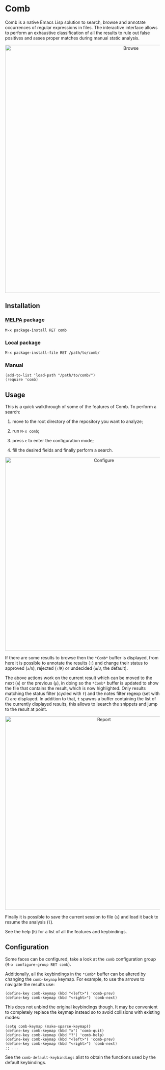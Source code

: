# Comb

Comb is a native Emacs Lisp solution to search, browse and annotate occurrences
of regular expressions in files. The interactive interface allows to perform an
exhaustive classification of all the results to rule out false positives and
asses proper matches during manual static analysis.

<p align="center"><img src="https://i.imgur.com/13toxVQ.png" width="804px" alt="Browse"/></p>

## Installation

### [MELPA] package

```
M-x package-install RET comb
```

[MELPA]: https://melpa.org/#/getting-started

### Local package

```
M-x package-install-file RET /path/to/comb/
```

### Manual

```elisp
(add-to-list 'load-path "/path/to/comb/")
(require 'comb)
```

## Usage

This is a quick walkthrough of some of the features of Comb. To perform a
search:

1. move to the root directory of the repository you want to analyze;

2. run `M-x comb`;

3. press `c` to enter the configuration mode;

4. fill the desired fields and finally perform a search.

<p align="center"><img src="https://i.imgur.com/PLcDGO6.png" width="628px" alt="Configure"/></p>

If there are some results to browse then the `*Comb*` buffer is displayed, from
here it is possible to annotate the results (`!`) and change their status to
approved (`a`/`A`), rejected (`r`/`R`) or undecided (`u`/`U`, the default).

The above actions work on the current result which can be moved to the next
(`n`) or the previous (`p`), in doing so the `*Comb*` buffer is updated to show
the file that contains the result, which is now highlighted. Only results
matching the status filter (cycled with `f`) and the notes filter regexp (set
with `F`) are displayed. In addition to that, `t` spawns a buffer containing the
list of the currently displayed results, this allows to Isearch the snippets and
jump to the result at point.

<p align="center"><img src="https://i.imgur.com/KddKKrQ.png" width="628px" alt="Report"/></p>

Finally it is possible to save the current session to file (`s`) and load it
back to resume the analysis (`l`).

See the help (`h`) for a list of all the features and keybindings.

## Configuration

Some faces can be configured, take a look at the `comb` configuration group
(`M-x configure-group RET comb`).

Additionally, all the keybindings in the `*Comb*` buffer can be altered by
changing the `comb-keymap` keymap. For example, to use the arrows to navigate
the results use:

```elisp
(define-key comb-keymap (kbd "<left>") 'comb-prev)
(define-key comb-keymap (kbd "<right>") 'comb-next)
```

This does not unbind the original keybindings though. It may be convenient to
completely replace the keymap instead so to avoid collisions with existing
modes:

```elisp
(setq comb-keymap (make-sparse-keymap))
(define-key comb-keymap (kbd "x") 'comb-quit)
(define-key comb-keymap (kbd "?") 'comb-help)
(define-key comb-keymap (kbd "<left>") 'comb-prev)
(define-key comb-keymap (kbd "<right>") 'comb-next)
;; ...
```

See the `comb-default-keybindings` alist to obtain the functions used by the
default keybindings.
